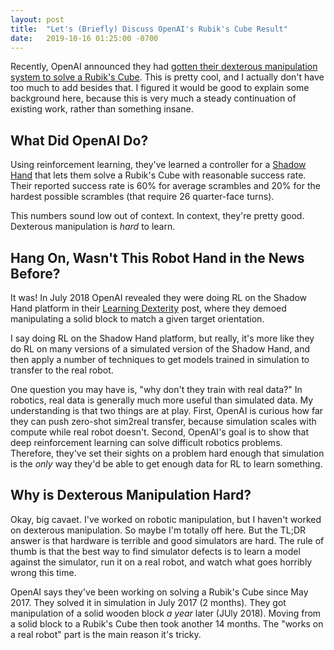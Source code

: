 ```yaml
---
layout: post
title:  "Let's (Briefly) Discuss OpenAI's Rubik's Cube Result"
date:   2019-10-16 01:25:00 -0700
---
```


Recently, OpenAI announced they had [gotten their dexterous
manipulation system to solve a Rubik's Cube](https://openai.com/blog/solving-rubiks-cube/).
This is pretty cool, and I actually don't have too much to add besides that.
I figured it would be good to explain some background here, because this is
very much a steady continuation of existing work, rather than something insane.


What Did OpenAI Do?
----------------------------------------------------------------------

Using reinforcement learning, they've learned a controller for a [Shadow Hand](https://www.shadowrobot.com/products/dexterous-hand/)
that lets them solve a Rubik's Cube with reasonable success rate. Their reported
success rate is 60% for average scrambles and 20% for the hardest possible
scrambles (that require 26 quarter-face turns).

This numbers sound low out of context. In context, they're pretty good.
Dexterous manipulation is *hard* to learn.


Hang On, Wasn't This Robot Hand in the News Before?
----------------------------------------------------------------------

It was! In July 2018 OpenAI revealed they were doing RL on the Shadow Hand
platform in their [Learning Dexterity](https://openai.com/blog/learning-dexterity/)
post, where they demoed manipulating a solid block to match a given target
orientation.

I say doing RL on the Shadow Hand platform, but really, it's more like they do
RL on many versions of a simulated version of the Shadow Hand, and then apply
a number of techniques to get models trained in simulation to transfer to the
real robot.

One question you may have is, "why don't they train with real data?" In robotics,
real data is generally much more useful than simulated data. My understanding
is that two things are at play. First, OpenAI is curious how far they can
push zero-shot sim2real transfer, because simulation scales with compute while
real robot doesn't. Second, OpenAI's goal is to show that deep reinforcement
learning can solve difficult robotics problems. Therefore, they've set their
sights on a problem hard enough that simulation is the *only* way they'd be
able to get enough data for RL to learn something.


Why is Dexterous Manipulation Hard?
-----------------------------------------------------------------------

Okay, big cavaet. I've worked on robotic manipulation, but I haven't worked
on dexterous manipulation. So maybe I'm totally off here. But the TL;DR
answer is that hardware is terrible and good simulators are hard. The rule
of thumb is that the best way to find simulator defects is to learn a model
against the simulator, run it on a real robot, and watch what goes horribly
wrong this time.

OpenAI says they've been working on solving a Rubik's Cube since May 2017.
They solved it in simulation in July 2017 (2 months). They got manipulation
of a solid wooden block *a year* later (JUly 2018). Moving from a solid
block to a Rubik's Cube then took another 14 months. The
"works on a real robot" part is the main reason it's tricky.
